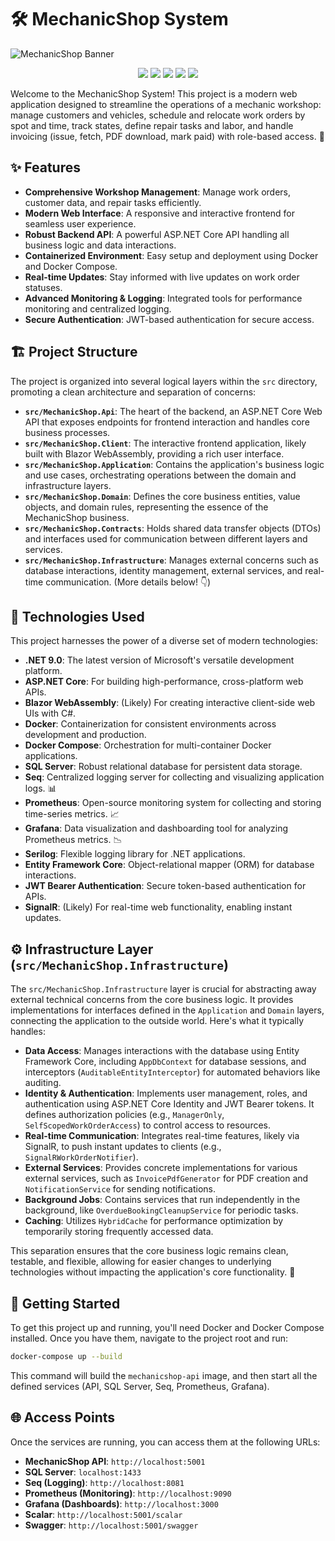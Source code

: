 # 🛠️ MechanicShop System

![MechanicShop Banner](https://t4.ftcdn.net/jpg/08/03/35/27/360_F_803352721_D7HsyHcTpZ9MwDKYwOuKjL7XJ1S5Yg2o.jpg)
<p align="center">
  <img src="https://img.shields.io/badge/.NET-9.0-512BD4?style=for-the-badge&logo=dotnet&logoColor=white"/>
  <img src="https://img.shields.io/badge/ASP.NET-Core-5C2D91?style=for-the-badge&logo=dotnet&logoColor=white"/>
  <img src="https://img.shields.io/badge/Docker-2496ED?style=for-the-badge&logo=docker&logoColor=white"/>
  <img src="https://img.shields.io/badge/SQL%20Server-CC2927?style=for-the-badge&logo=microsoftsqlserver&logoColor=white"/>
  <img src="https://img.shields.io/badge/Grafana-F46800?style=for-the-badge&logo=grafana&logoColor=white"/>
</p>
Welcome to the MechanicShop System! This project is a modern web application designed to streamline the operations of a mechanic workshop: manage customers and vehicles, schedule and relocate work orders by spot and time, track states, define repair tasks and labor, and handle invoicing (issue, fetch, PDF download, mark paid) with role-based access. 🚀

## ✨ Features

- **Comprehensive Workshop Management**: Manage work orders, customer data, and repair tasks efficiently.
- **Modern Web Interface**: A responsive and interactive frontend for seamless user experience.
- **Robust Backend API**: A powerful ASP.NET Core API handling all business logic and data interactions.
- **Containerized Environment**: Easy setup and deployment using Docker and Docker Compose.
- **Real-time Updates**: Stay informed with live updates on work order statuses.
- **Advanced Monitoring & Logging**: Integrated tools for performance monitoring and centralized logging.
- **Secure Authentication**: JWT-based authentication for secure access.

## 🏗️ Project Structure

The project is organized into several logical layers within the `src` directory, promoting a clean architecture and separation of concerns:

- **`src/MechanicShop.Api`**: The heart of the backend, an ASP.NET Core Web API that exposes endpoints for frontend interaction and handles core business processes.
- **`src/MechanicShop.Client`**: The interactive frontend application, likely built with Blazor WebAssembly, providing a rich user interface.
- **`src/MechanicShop.Application`**: Contains the application's business logic and use cases, orchestrating operations between the domain and infrastructure layers.
- **`src/MechanicShop.Domain`**: Defines the core business entities, value objects, and domain rules, representing the essence of the MechanicShop business.
- **`src/MechanicShop.Contracts`**: Holds shared data transfer objects (DTOs) and interfaces used for communication between different layers and services.
- **`src/MechanicShop.Infrastructure`**: Manages external concerns such as database interactions, identity management, external services, and real-time communication. (More details below! 👇)

## 🚀 Technologies Used

This project harnesses the power of a diverse set of modern technologies:

- **.NET 9.0**: The latest version of Microsoft's versatile development platform.
- **ASP.NET Core**: For building high-performance, cross-platform web APIs.
- **Blazor WebAssembly**: (Likely) For creating interactive client-side web UIs with C#.
- **Docker**: Containerization for consistent environments across development and production.
- **Docker Compose**: Orchestration for multi-container Docker applications.
- **SQL Server**: Robust relational database for persistent data storage.
- **Seq**: Centralized logging server for collecting and visualizing application logs. 📊
- **Prometheus**: Open-source monitoring system for collecting and storing time-series metrics. 📈
- **Grafana**: Data visualization and dashboarding tool for analyzing Prometheus metrics. 📉
- **Serilog**: Flexible logging library for .NET applications.
- **Entity Framework Core**: Object-relational mapper (ORM) for database interactions.
- **JWT Bearer Authentication**: Secure token-based authentication for APIs.
- **SignalR**: (Likely) For real-time web functionality, enabling instant updates.

## ⚙️ Infrastructure Layer (`src/MechanicShop.Infrastructure`)

The `src/MechanicShop.Infrastructure` layer is crucial for abstracting away external technical concerns from the core business logic. It provides implementations for interfaces defined in the `Application` and `Domain` layers, connecting the application to the outside world. Here's what it typically handles:

- **Data Access**: Manages interactions with the database using Entity Framework Core, including `AppDbContext` for database sessions, and interceptors (`AuditableEntityInterceptor`) for automated behaviors like auditing.
- **Identity & Authentication**: Implements user management, roles, and authentication using ASP.NET Core Identity and JWT Bearer tokens. It defines authorization policies (e.g., `ManagerOnly`, `SelfScopedWorkOrderAccess`) to control access to resources.
- **Real-time Communication**: Integrates real-time features, likely via SignalR, to push instant updates to clients (e.g., `SignalRWorkOrderNotifier`).
- **External Services**: Provides concrete implementations for various external services, such as `InvoicePdfGenerator` for PDF creation and `NotificationService` for sending notifications.
- **Background Jobs**: Contains services that run independently in the background, like `OverdueBookingCleanupService` for periodic tasks.
- **Caching**: Utilizes `HybridCache` for performance optimization by temporarily storing frequently accessed data.

This separation ensures that the core business logic remains clean, testable, and flexible, allowing for easier changes to underlying technologies without impacting the application's core functionality. 🌟

## 🚀 Getting Started

To get this project up and running, you'll need Docker and Docker Compose installed. Once you have them, navigate to the project root and run:

```bash
docker-compose up --build
```

This command will build the `mechanicshop-api` image, and then start all the defined services (API, SQL Server, Seq, Prometheus, Grafana). 

## 🌐 Access Points

Once the services are running, you can access them at the following URLs:

- **MechanicShop API**: `http://localhost:5001`
- **SQL Server**: `localhost:1433`
- **Seq (Logging)**: `http://localhost:8081`
- **Prometheus (Monitoring)**: `http://localhost:9090`
- **Grafana (Dashboards)**: `http://localhost:3000`
- **Scalar**: `http://localhost:5001/scalar`
- **Swagger**: `http://localhost:5001/swagger`

